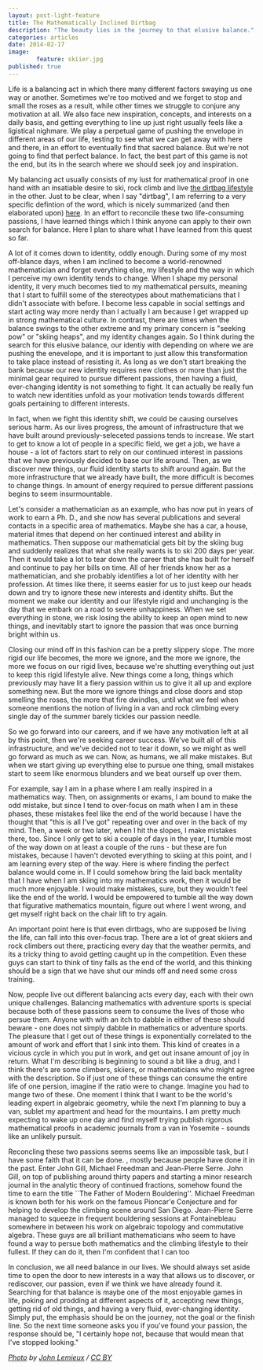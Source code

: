 ```yaml
---
layout: post-light-feature
title: The Mathematically Inclined Dirtbag
description: "The beauty lies in the journey to that elusive balance."
categories: articles
date: 2014-02-17
image: 
        feature: skiier.jpg
published: true
---
```

Life is a balancing act in which there many different factors swaying us one way or another. Sometimes we're too motived and we forget to stop and small the roses as a result, while other times we struggle to conjure any motivation at all. We also face new inspiration, concepts, and interests on a daily basis, and getting everything to line up just right usually feels like a ligistical nighmare. We play a perpetual game of pushing the envelope in different areas of our life, testing to see what we can get away with here and there, in an effort to eventually find that sacred balance. But we're not going to find that perfect balance. In fact, the best part of this game is not the end, but its in the search where we should seek joy and inspiration.  

My balancing act usually consists of my lust for mathematical proof in one hand with an insatiable desire to ski, rock climb and live [the dirtbag lifestyle](http://dirtbagdiaries.com/) in the other.  Just to be clear, when I say "dirtbag", I am referring to a very specific defintion of the word, which is nicely summarized (and then elaborated upon) [here](http://climbinghouse.com/2012/03/dirtbag-explained.html). In an effort to reconcile these two life-consuming passions, I have learned things which I think anyone can apply to their own search for balance. Here I plan to share what I have learned from this quest so far.
	
A lot of it comes down to identity, oddly enough. During some of my most off-blance days, when I am inclined to become a world-renowned mathematician and forget everything else, my lifestyle and the way in which I perceive my own identity tends to change. When I shape my personal identity, it very much becomes tied to my mathematical persuits, meaning that I start to fulfill some of the stereotypes about mathematicians that I didn't associate with before. I become less capable in social settings and start acting way more nerdy than I actually I am because I get wrapped up in strong mathematical culture. In contrast, there are times when the balance swings to the other extreme and my primary concern is "seeking pow" or "skiing heaps", and my identity changes again. So I think during the search for this elusive balance, our identiy with depending on where we are pushing the enevelope, and it is important to just allow this transformation to take place instead of resisting it. As long as we don't start breaking the bank because our new identity requires new clothes or more than just the minimal gear required to pursue different passions, then having a fluid, ever-changing identity is not something to fight. It can actually be really fun to watch new identities unfold as your motivation tends towards different goals pertaining to different interests. 
	
In fact, when we fight this identity shift, we could be causing ourselves serious harm. As our lives progress, the amount of infrastructure that we have built around previously-seleceted passions tends to increase. We start to get to know a lot of people in a specific field, we get a job, we have a house - a lot of factors start to rely on our continued interest in passions that we have previously decided to base our life around. Then, as we discover new things, our fluid identity starts to shift around again. But the more infrastructure that we already have built, the more difficult is becomes to change things. In amount of energy required to persue different passions begins to seem insurmountable. 
	
Let's consider a mathematician as an example, who has now put in years of work to earn a Ph. D., and she now has several publications and several contacts in a specific area of mathematics. Maybe she has a car, a house, material itmes that depend on her continued interest and ability in mathematics. Then suppose our mathematicial gets bit by the skiing bug and suddenly realizes that what she really wants is to ski 200 days per year. Then it would take a lot to tear down the career that she has built for herself and continue to pay her bills on time. All of her friends know her as a mathematician, and she probably identifies a lot of her identity with her profession. At times like there, it seems easier for us to just keep our heads down and try to ignore these new interests and identity shifts. But the moment we make our identity and our lifestyle rigid and unchanging is the day that we embark on a road to severe unhappiness. When we set everything in stone, we risk losing the ability to keep an open mind to new things, and inevitably start to ignore the passion that was once burning bright within us.
	
Closing our mind off in this fashion can be a pretty slippery slope. The more rigid our life becomes, the more we ignore, and the more we ignore, the more we focus on our rigid lives, because we're shutting everything out just to keep this rigid lifestyle alive. New things come a long, things which previously may have lit a fiery passion within us to give it all up and explore something new. But the more we ignore things and close doors and stop smelling the roses, the more that fire dwindles, until what we feel when someone mentions the notion of living in a van and rock climbing every single day of the summer barely tickles our passion needle. 
	
So we go forward into our careers, and if we have any motivation left at all by this point, then we're seeking career success. We've built all of this infrastructure, and we've decided not to tear it down, so we might as well go forward as much as we can. Now, as humans, we all make mistakes. But when we start giving up everything else to pursue one thing, small mistakes start to seem like enormous blunders and we beat ourself up over them. 
	
For example, say I am in a phase where I am really inspired in a mathematics way. Then, on assignments or exams, I am bound to make the odd mistake, but since I tend to over-focus on math when I am in these phases, these mistakes feel like the end of the world because I have the thought that "this is all I've got" repeating over and over in the back of my mind. Then, a week or two later, when I hit the slopes, I make mistakes there, too. Since I only get to ski a couple of days in the year, I tumble most of the way down on at least a couple of the runs - but these are fun mistakes, because I haven't devoted everything to skiing at this point, and I am learning every step of the way. Here is where finding the perfect balance would come in. If I could somehow bring the laid back mentality that I have when I am skiing into my mathematics work, then it would be much more enjoyable. I would make mistakes, sure, but they wouldn't feel like the end of the world. I would be empowered to tumble all the way down that figurative mathematics mountain, figure out where I went wrong, and get myself right back on the chair lift to try again. 
	
An important point here is that even dirtbags, who are supposed be living the life, can fall into this over-focus trap. There are a lot of great skiiers and rock climbers out there, practicing every day that the weather permits, and its a tricky thing to avoid getting caught up in the competition. Even these guys can start to think of tiny falls as the end of the world, and this thinking should be a sign that we have shut our minds off and need some cross training. 
	
Now, people live out different balancing acts every day, each with their own unique challenges. Balancing mathematics with adventure sports is special because both of these passions seem to consume the lives of those who persue them. Anyone with with an itch to dabble in either of these should beware - one does not simply dabble in mathematics or adventure sports. The pleasure that I get out of these things is exponentially correlated to the amount of work and effort that I sink into them. This kind of creates in a vicious cycle in which you put in work, and get out insane amount of joy in return. What I'm describing is beginning to sound a bit like a drug, and I think there's are some climbers, skiiers, or mathematicians who might agree with the description. So if just one of these things can consume the entire life of one persion, imagine if the ratio were to change. Imagine you had to mange two of these. One moment I think that I want to be the world's leading expert in algebraic geometry, while the next I'm planning to buy a van, sublet my apartment and head for the mountains. I am pretty much expecting to wake up one day and find myself trying publish rigorous mathematical proofs in academic journals from a van in Yosemite - sounds like an unlikely pursuit.
	
Reconcling these two passions seems seems like an impossible task, but I have some faith that it can be done. , mostly because people have done it in the past. Enter John Gill, Michael Freedman and Jean-Pierre Serre. John Gill, on top of publishing around thirty papers and starting a minor research journal in the analytic theory of continued fractions, somehow found the time to earn the title ``The Father of Modern Bouldering''. Michael Freedman is known both for his work on the famous Pioncar\'e Conjecture and for helping to develop the climbing scene around San Diego. Jean-Pierre Serre managed to squeeze in frequent bouldering sessions at Fontainebleau somewhere in between his work on algebraic topology and commutative algebra. These guys are all brilliant mathematicians who seem to have found a way to persue both mathematics and the climbing lifestyle to their fullest. If they can do it, then I'm confident that I can too
	
In conclusion, we all need balance in our lives. We should always set aside time to open the door to new interests in a way that allows us to discover, or rediscover, our passion, even if we think we have already found it. Searching for that balance is maybe one of the most enjoyable games in life, poking and prodding at different aspects of it, accepting new things, getting rid of old things, and having a very fluid, ever-changing identity. Simply put, the emphasis should be on the journey, not the goal or the finish line. So the next time someone asks you if you've found your passion, the response should be, "I certainly hope not, because that would mean that I've stopped looking."


*[Photo](http://www.flickr.com/photos/newdimensionfilms/5370053977/in/photolist-9bwVXx-9bwMMp-9bA12j-9bzYYA-9bA1cY-9bzVfL-9bwMqz-9bA4Ww-9bzZso-9bwVxB-9bzT7L-8wsfi3-bnBX4C-9xdAK2-7xAsdT-7xAr92-7xEhEE-9xzraM-9xgAJS-9xgB3U-9xgBf3-9xgBph-9xdAXZ-7xAqLg-7xAsVr-7xEfVh-7xArF4-7xEfrG-7xEgpu-7xAsre-7TLj79-7TH3GR-7TLmSb-7TLmej-7TLkAC-7TLjNw-9oZH2j-9oWDAV-9oZMCW-9oWD8v-9oWsxP-9oZKQu-9oZRqL-9oWvFp-9oZEKW-9oWGKM-9oZCV7-9oZGsL-9oWLqr-9oZNEw-9oZyym/) by [John Lemieux](http://www.flickr.com/people/newdimensionfilms/) / [CC BY](http://creativecommons.org/licenses/by/2.0/)*


